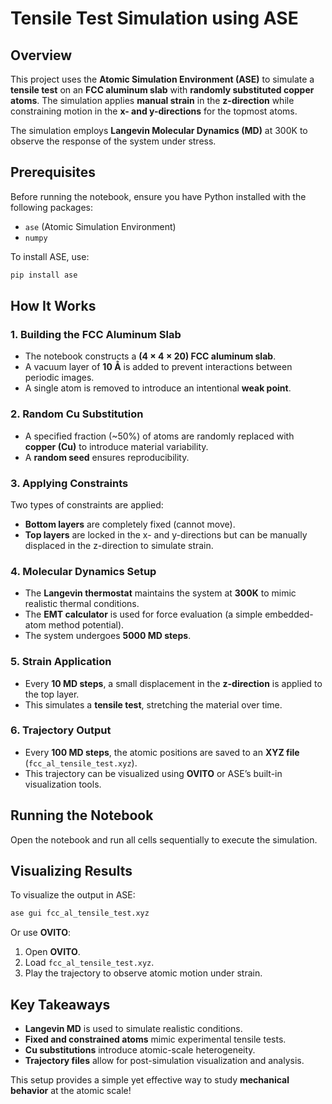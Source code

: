 # Tensile Test Simulation using ASE

## Overview
This project uses the **Atomic Simulation Environment (ASE)** to simulate a **tensile test** on an **FCC aluminum slab** with **randomly substituted copper atoms**. The simulation applies **manual strain** in the **z-direction** while constraining motion in the **x- and y-directions** for the topmost atoms. 

The simulation employs **Langevin Molecular Dynamics (MD)** at 300K to observe the response of the system under stress.

## Prerequisites
Before running the notebook, ensure you have Python installed with the following packages:
- `ase` (Atomic Simulation Environment)
- `numpy`

To install ASE, use:
```sh
pip install ase
```

## How It Works

### 1. **Building the FCC Aluminum Slab**
- The notebook constructs a **(4 × 4 × 20) FCC aluminum slab**.
- A vacuum layer of **10 Å** is added to prevent interactions between periodic images.
- A single atom is removed to introduce an intentional **weak point**.

### 2. **Random Cu Substitution**
- A specified fraction (~50%) of atoms are randomly replaced with **copper (Cu)** to introduce material variability.
- A **random seed** ensures reproducibility.

### 3. **Applying Constraints**
Two types of constraints are applied:
- **Bottom layers** are completely fixed (cannot move).
- **Top layers** are locked in the x- and y-directions but can be manually displaced in the z-direction to simulate strain.

### 4. **Molecular Dynamics Setup**
- The **Langevin thermostat** maintains the system at **300K** to mimic realistic thermal conditions.
- The **EMT calculator** is used for force evaluation (a simple embedded-atom method potential).
- The system undergoes **5000 MD steps**.

### 5. **Strain Application**
- Every **10 MD steps**, a small displacement in the **z-direction** is applied to the top layer.
- This simulates a **tensile test**, stretching the material over time.

### 6. **Trajectory Output**
- Every **100 MD steps**, the atomic positions are saved to an **XYZ file** (`fcc_al_tensile_test.xyz`).
- This trajectory can be visualized using **OVITO** or ASE’s built-in visualization tools.

## Running the Notebook
Open the notebook and run all cells sequentially to execute the simulation.

## Visualizing Results
To visualize the output in ASE:
```sh
ase gui fcc_al_tensile_test.xyz
```
Or use **OVITO**:
1. Open **OVITO**.
2. Load `fcc_al_tensile_test.xyz`.
3. Play the trajectory to observe atomic motion under strain.

## Key Takeaways
- **Langevin MD** is used to simulate realistic conditions.
- **Fixed and constrained atoms** mimic experimental tensile tests.
- **Cu substitutions** introduce atomic-scale heterogeneity.
- **Trajectory files** allow for post-simulation visualization and analysis.

This setup provides a simple yet effective way to study **mechanical behavior** at the atomic scale!


